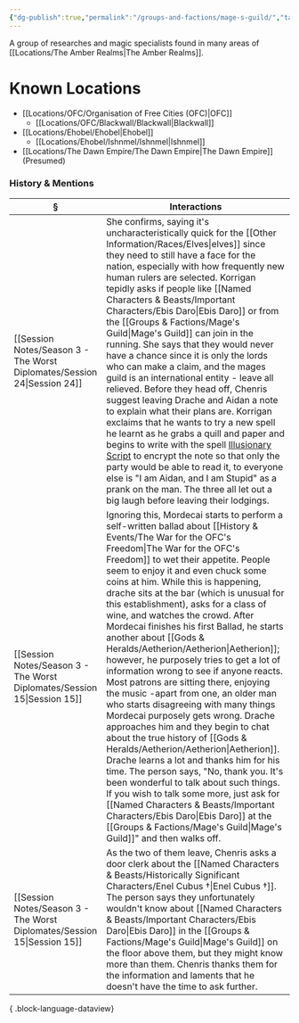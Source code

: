 ```yaml
---
{"dg-publish":true,"permalink":"/groups-and-factions/mage-s-guild/","tags":["Groups"],"updated":"2025-08-11T11:53:31.533+01:00"}
---
```


A group of researches and magic specialists found in many areas of [[Locations/The Amber Realms\|The Amber Realms]].

# Known Locations
- [[Locations/OFC/Organisation of Free Cities (OFC)\|OFC]] 
	- [[Locations/OFC/Blackwall/Blackwall\|Blackwall]]
- [[Locations/Ehobel/Ehobel\|Ehobel]]
	- [[Locations/Ehobel/Ishnmel/Ishnmel\|Ishnmel]]
- [[Locations/The Dawn Empire/The Dawn Empire\|The Dawn Empire]] (Presumed)

### History & Mentions
| §                                                                           | Interactions                                                                                                                                                                                                                                                                                                                                                                                                                                                                                                                                                                                                                                                                                                                                                                                                                                                                                                                                                                                        |
| --------------------------------------------------------------------------- | --------------------------------------------------------------------------------------------------------------------------------------------------------------------------------------------------------------------------------------------------------------------------------------------------------------------------------------------------------------------------------------------------------------------------------------------------------------------------------------------------------------------------------------------------------------------------------------------------------------------------------------------------------------------------------------------------------------------------------------------------------------------------------------------------------------------------------------------------------------------------------------------------------------------------------------------------------------------------------------------------- |
| [[Session Notes/Season 3 - The Worst Diplomates/Session 24\|Session 24]] | She confirms, saying it's uncharacteristically quick for the [[Other Information/Races/Elves\|elves]] since they need to still have a face for the nation, especially with how frequently new human rulers are selected. Korrigan tepidly asks if people like [[Named Characters & Beasts/Important Characters/Ebis Daro\|Ebis Daro]] or from the [[Groups & Factions/Mage's Guild\|Mage's Guild]] can join in the running. She says that they would never have a chance since it is only the lords who can make a claim, and the mages guild is an international entity - leave all relieved. Before they head off, Chenris suggest leaving Drache and Aidan a note to explain what their plans are. Korrigan exclaims that he wants to try a new spell he learnt as he grabs a quill and paper and begins to write with the spell [Illusionary Script](https://www.dndbeyond.com/spells/illusionary-script) to encrypt the note so that only the party would be able to read it, to everyone else is "I am Aidan, and I am Stupid" as a prank on the man. The three all let out a big laugh before leaving their lodgings. |
| [[Session Notes/Season 3 - The Worst Diplomates/Session 15\|Session 15]] | Ignoring this, Mordecai starts to perform a self-written ballad about [[History & Events/The War for the OFC's Freedom\|The War for the OFC's Freedom]] to wet their appetite. People seem to enjoy it and even chuck some coins at him. While this is happening, drache sits at the bar (which is unusual for this establishment), asks for a class of wine, and watches the crowd. After Mordecai finishes his first Ballad, he starts another about [[Gods & Heralds/Aetherion/Aetherion\|Aetherion]]; however, he purposely tries to get a lot of information wrong to see if anyone reacts. Most patrons are sitting there, enjoying the music -apart from one, an older man who starts disagreeing with many things Mordecai purposely gets wrong. Drache approaches him and they begin to chat about the true history of [[Gods & Heralds/Aetherion/Aetherion\|Aetherion]]. Drache learns a lot and thanks him for his time. The person says, "No, thank you. It's been wonderful to talk about such things. If you wish to talk some more, just ask for [[Named Characters & Beasts/Important Characters/Ebis Daro\|Ebis Daro]] at the [[Groups & Factions/Mage's Guild\|Mage's Guild]]" and then walks off.  |
| [[Session Notes/Season 3 - The Worst Diplomates/Session 15\|Session 15]] | As the two of them leave, Chenris asks a door clerk about the [[Named Characters & Beasts/Historically Significant  Characters/Enel Cubus †\|Enel Cubus †]]. The person says they unfortunately wouldn't know about [[Named Characters & Beasts/Important Characters/Ebis Daro\|Ebis Daro]] in the [[Groups & Factions/Mage's Guild\|Mage's Guild]] on the floor above them, but they might know more than them. Chenris thanks them for the information and laments that he doesn't have the time to ask further.                                                                                                                                                                                                                                                                                                                                                                                                                                                                                                                                                                                                                                                         |

{ .block-language-dataview}
